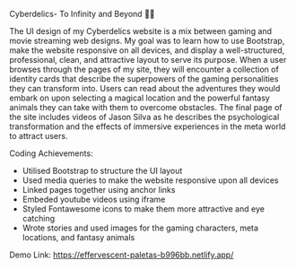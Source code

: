 Cyberdelics- To Infinity and Beyond 🐱‍🏍

The UI design of my Cyberdelics website is a mix between gaming and movie streaming web designs. My goal was to learn how to use Bootstrap, make the website responsive on all devices, and display a well-structured, professional, clean, and attractive layout to serve its purpose. When a user browses through the pages of my site, they will encounter a collection of identity cards that describe the superpowers of the gaming personalities they can transform into. Users can read about the adventures they would embark on upon selecting a magical location and the powerful fantasy animals they can take with them to overcome obstacles. The final page of the site includes videos of Jason Silva as he describes the psychological transformation and the effects of immersive experiences in the meta world to attract users.

Coding Achievements:

- Utilised Bootstrap to structure the UI layout
- Used media queries to make the website responsive upon all devices
- Linked pages together using anchor links
- Embeded youtube videos using iframe
- Styled Fontawesome icons to make them more attractive and eye catching
- Wrote stories and used images for the gaming characters, meta locations, and fantasy animals


Demo Link: https://effervescent-paletas-b996bb.netlify.app/
